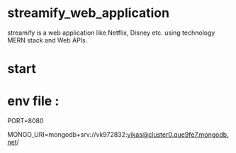 # streamify_web_application
streamify is a web application like Netflix, Disney etc. using technology MERN stack and Web APIs.

# start

# env file :
PORT=8080

MONGO_URI=mongodb+srv://vk972832:vikas@cluster0.que9fe7.mongodb.net/
